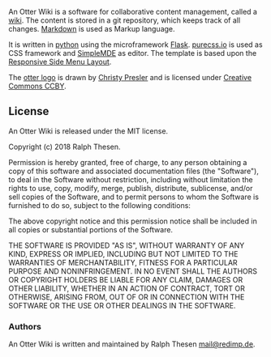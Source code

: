 An Otter Wiki is a software for collaborative content management,
called a [wiki](https://en.wikipedia.org/wiki/Wiki). The content is
stored in a git repository, which keeps track of all changes.
[Markdown](https://daringfireball.net/projects/markdown) is used as
Markup language.

It is written in [python](https://www.python.org/) using the microframework
[Flask](http://flask.pocoo.org/). [purecss.io](https://purecss.io) is
used as CSS framework and [SimpleMDE](https://simplemde.com/) as editor.
The template is based upon the
[Responsive Side Menu Layout](https://purecss.io/layouts/).


The [otter logo](https://thenounproject.com/term/otter/27035) is drawn by
[Christy Presler](http://christypresler.com/) and is licensed under
[Creative Commons CCBY](https://creativecommons.org/licenses/by/3.0/us/legalcode).

## License

An Otter Wiki is released under the MIT license.

Copyright (c) 2018 Ralph Thesen.

Permission is hereby granted, free of charge, to any person obtaining a copy
of this software and associated documentation files (the "Software"), to deal
in the Software without restriction, including without limitation the rights
to use, copy, modify, merge, publish, distribute, sublicense, and/or sell
copies of the Software, and to permit persons to whom the Software is
furnished to do so, subject to the following conditions:

The above copyright notice and this permission notice shall be included in all
copies or substantial portions of the Software.

THE SOFTWARE IS PROVIDED "AS IS", WITHOUT WARRANTY OF ANY KIND, EXPRESS OR
IMPLIED, INCLUDING BUT NOT LIMITED TO THE WARRANTIES OF MERCHANTABILITY,
FITNESS FOR A PARTICULAR PURPOSE AND NONINFRINGEMENT. IN NO EVENT SHALL THE
AUTHORS OR COPYRIGHT HOLDERS BE LIABLE FOR ANY CLAIM, DAMAGES OR OTHER
LIABILITY, WHETHER IN AN ACTION OF CONTRACT, TORT OR OTHERWISE, ARISING FROM,
OUT OF OR IN CONNECTION WITH THE SOFTWARE OR THE USE OR OTHER DEALINGS IN THE
SOFTWARE.

### Authors

An Otter Wiki is written and maintained by Ralph Thesen <mail@redimp.de>.

[modeline]: # ( vim: set fenc=utf-8 spell spl=en sts=4 et tw=72: )
